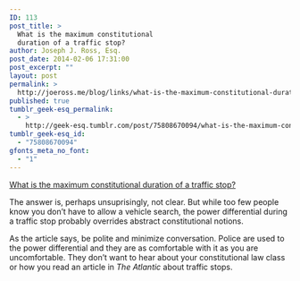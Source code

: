 ```yaml
---
ID: 113
post_title: >
  What is the maximum constitutional
  duration of a traffic stop?
author: Joseph J. Ross, Esq.
post_date: 2014-02-06 17:31:00
post_excerpt: ""
layout: post
permalink: >
  http://joeross.me/blog/links/what-is-the-maximum-constitutional-duration-of-a/
published: true
tumblr_geek-esq_permalink:
  - >
    http://geek-esq.tumblr.com/post/75808670094/what-is-the-maximum-constitutional-duration-of-a
tumblr_geek-esq_id:
  - "75808670094"
gfonts_meta_no_font:
  - "1"
---
```

<a href='http://www.theatlanticcities.com/commute/2014/02/how-long-can-cop-keep-you-pulled-over-after-traffic-stop-no-ones-sure/8293/'>What is the maximum constitutional duration of a traffic stop?</a><div class="link_description"><p>The answer is, perhaps unsuprisingly, not clear. But while too few people know you don’t have to allow a vehicle search, the power differential during a traffic stop probably overrides abstract constitutional notions.</p>

<p>As the article says, be polite and minimize conversation. Police are used to the power differential and they are as comfortable with it as you are uncomfortable. They don&#8217;t want to hear about your constitutional law class or how you read an article in <em>The Atlantic</em> about traffic stops.</p></div>